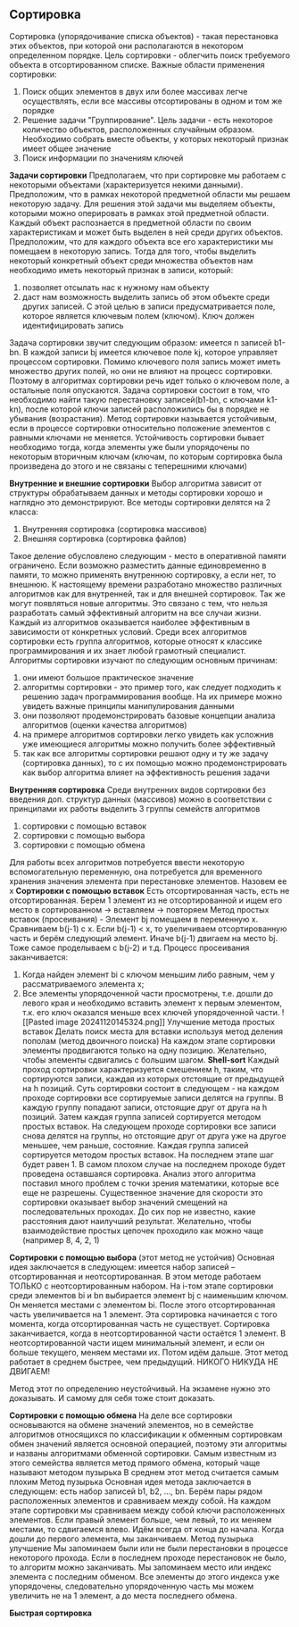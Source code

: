 ## Сортировка
Сортировка (упорядочивание списка объектов) - такая перестановка этих объектов, при которой они располагаются в некотором определенном порядке.
Цель сортировки - облегчить поиск требуемого объекта в отсортированном списке.
Важные области применения сортировки:
1. Поиск общих элементов в двух или более массивах легче осуществлять, если все массивы отсортированы в одном и том же порядке
2. Решение задачи "Группирование". Цель задачи - есть некоторое количество объектов, расположенных случайным образом. Необходимо собрать вместе объекты, у которых некоторый признак имеет общее значение
3. Поиск информации по значениям ключей

**Задачи сортировки**
Предполагаем, что при сортировке мы работаем с некоторыми объектами (характеризуется некими данными). Предположим, что в рамках некоторой предметной области мы решаем некоторую задачу. Для решения этой задачи мы выделяем объекты, которыми можно оперировать в рамках этой предметной области. Каждый объект распознается в предметной области по своим характеристикам и может быть выделен в ней среди других объектов. Предположим, что для каждого объекта все его характеристики мы помещаем в некоторую запись. Тогда для того, чтобы выделить некоторый конкретный объект среди множества объектов нам необходимо иметь некоторый признак в записи, который:
1. позволяет отсылать нас к нужному нам объекту
2. даст нам возможность выделить запись об этом объекте среди других записей. С этой целью в записи предусматривается поле, которое является ключевым полем (ключом). Ключ должен идентифицировать запись

Задача сортировки звучит следующим образом: имеется n записей b1-bn. В каждой записи bj имеется ключевое поле kj, которое управляет процессом сортировки. Помимо ключевого поля запись может иметь множество других полей, но они не влияют на процесс сортировки. Поэтому в алгоритмах сортировки речь идет только о ключевом поле, а остальные поля опускаются. Задача сортировки состоит в том, что необходимо найти такую перестановку записей(b1-bn, с ключами k1-kn), после которой ключи записей расположились бы в порядке не убывания (возрастания).
Метод сортировки называется устойчивым, если в процессе сортировки относительно положение элементов с равными ключами не меняется. Устойчивость сортировки бывает необходимо тогда, когда элементы уже были упорядочены по некоторым вторичным ключам (ключам, по которым сортировка была произведена до этого и не связаны с теперешними ключами)

**Внутренние и внешние сортировки**
Выбор алгоритма зависит от структуры обрабатываем данных и методы сортировки хорошо и наглядно это демонстрируют. Все методы сортировки делятся на 2 класса:
1. Внутренняя сортировка (сортировка массивов)
2. Внешняя сортировка (сортировка файлов)

Такое деление обусловлено следующим - место в оперативной памяти ограничено. Если возможно разместить данные единовременно в памяти, то можно применять внутреннюю сортировку, а если нет, то внешнюю.
К настоящему времени разработано множество различных алгоритмов как для внутренней, так и для внешней сортировок. Так же могут появляться новые алгоритмы. Это связано с тем, что нельзя разработать самый эффективный алгоритм на все случаи жизни. Каждый из алгоритмов оказывается наиболее эффективным в зависимости от конкретных условий. Среди всех алгоритмов сортировки есть группа алгоритмов, которые относят к классике программирования и их знает любой грамотный специалист. Алгоритмы сортировки изучают по следующим основным причинам:
1. они имеют большое практическое значение
2. алгоритмы сортировки - это пример того, как следует подходить к решению задач программирования вообще. На их примере можно увидеть важные принципы манипулирования данными
3. они позволяют продемонстрировать базовые концепции анализа алгоритмов (оценки качества алгоритмов)
4. на примере алгоритмов сортировки легко увидеть как усложнив уже имеющиеся алгоритмы можно получить более эффективный
5. так как все алгоритмы сортировки решают одну и ту же задачу (сортировка данных), то с их помощью можно продемонстрировать как выбор алгоритма влияет на эффективность решения задачи

**Внутренняя сортировка**
Среди внутренних видов сортировки без введения доп. структур данных (массивов) можно в соответствии с принципами их работы выделить 3 группы семейств алгоритмов
1. сортировки с помощью вставок
2. сортировки с помощью выбора
3. сортировки с помощью обмена

Для работы всех алгоритмов потребуется ввести некоторую вспомогательную переменную, она потребуется для временного хранения значения элемента при перестановке элементов. Назовем ее x
**Сортировки с помощью вставок**
Есть отсортированная часть, есть не отсортированная. Берем 1 элемент из не отсортированной и ищем его место в сортированном -> вставляем -> повторяем
Метод простых вставок (просеивания) - Элемент bj помещаем в переменную x. Сравниваем b(j-1) с x. Если b(j-1) < x, то увеличиваем отсортированную часть и берём следующий элемент. Иначе b(j-1) двигаем на место bj.
Тоже самое проделываем с b(j-2) и т.д.
Процесс просеивания заканчивается:
1.  Когда найден элемент bi с ключом меньшим либо равным, чем у рассматриваемого элемента x;
2.  Все элементы упорядоченной части просмотрены, т.е. дошли до левого края и необходимо вставить элемент x первым элементом, т.к. его ключ оказался меньше всех ключей упорядоченной части.
![[Pasted image 20241120145324.png]]
Улучшение метода простых вставок
Делать поиск места для вставки используя метод деления пополам (метод двоичного поиска)
На каждом этапе сортировки элементы продвигаются только на одну позицию. Желательно, чтобы элементы сдвигались с большим шагом.
**Shell-sort**
Каждый проход сортировки характеризуется смешением h, таким, что сортируются записи, каждая из которых отстоящие от предыдущей на h позиций. Суть сортировки состоит в следующем - на каждом проходе сортировки все сортируемые записи делятся на группы. В каждую группу попадают записи, отстоящие друг от друга на h позиций. Затем каждая группа записей сортируется методом простых вставок. На следующем проходе сортировки все записи снова делятся на группы, но отстоящие друг от друга уже на другое меньшее, чем раньше, состояние. Каждая группа записей сортируется методом простых вставок. На последнем этапе шаг будет равен 1. В самом плохом случае на последнем проходе будет проведена оставшаяся сортировка.
Анализ этого алгоритма поставил много проблем с точки зрения математики, которые все еще не разрешены. Существенное значение для скорости это сортировки оказывает выбор значений смещений на последовательных проходах. До сих пор не известно, какие расстояния дают наилучший результат. Желательно, чтобы взаимодействие простых цепочек проходило как можно чаще (например 8, 4, 2, 1)

**Сортировки с помощью выбора** (этот метод не устойчив)
Основная идея заключается в следующем: имеется набор записей – отсортированная и неотсортированная. В этом методе работаем ТОЛЬКО с неотсортированным набором. На i-том этапе сортировки среди элементов bi и bn выбирается элемент bj с наименьшим ключом. Он меняется местами с элементом bi. После этого отсортированная часть увеличивается на 1 элемент.
Эта сортировка начинается с того момента, когда отсортированная часть не существует.
Сортировка заканчивается, когда в неотсортированной части остаётся 1 элемент.
В неотсортированной части ищем минимальный элемент, и если он больше текущего, меняем местами их. Потом идём дальше.
Этот метод работает в среднем быстрее, чем предыдущий.
НИКОГО НИКУДА НЕ ДВИГАЕМ!
 
Метод этот по определению неустойчивый. На экзамене нужно это доказывать. И самому для себя тоже стоит доказать.

**Сортировки с помощью обмена**
На деле все сортировки основываются на обмене значений элементов, но в семействе алгоритмов относящихся по классификации к обменным сортировкам обмен значений является основной операцией, поэтому эти алгоритмы и названы алгоритмами обменной сортировки. Самым известным из этого семейства является метод прямого обмена, который чаще называют методом пузырька
В среднем этот метод считается самым плохим
Метод пузырька
Основная идея метода заключается в следующем: есть набор записей b1, b2, …, bn. Берём пары рядом расположенных элементов и сравниваем между собой. На каждом этапе сортировки мы сравниваем между собой ключи расположенных элементов. Если правый элемент больше, чем левый, то их меняем местами, то сдвигаемся влево. Идём всегда от конца до начала. Когда дошли до первого элемента, мы заканчиваем.
Метод пузырька улучшение
Мы запоминаем были или не были перестановки в процессе некоторого прохода. Если в последнем проходе перестановок не было, то алгоритм можно заканчивать.
Мы запоминаем место или индекс элемента с последним обменом. Все элементы до этого индекса уже упорядочены, следовательно упорядоченную часть мы можем увеличить не на 1 элемент, а до места последнего обмена.

**Быстрая сортировка**
